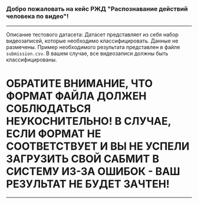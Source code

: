 ### Добро пожаловать на кейс РЖД "Распознавание действий человека по видео"!
***
Описание тестового датасета:
Датасет представляет из себя набор видеозаписей, которые необходимо классифицировать.
Данные не размечены.
Пример необходимого результата представлен в файле ```submission.csv```. В вашем случае, все видеозаписи должны быть классифицированы.

# ОБРАТИТЕ ВНИМАНИЕ, ЧТО ФОРМАТ ФАЙЛА ДОЛЖЕН СОБЛЮДАТЬСЯ НЕУКОСНИТЕЛЬНО! В СЛУЧАЕ, ЕСЛИ ФОРМАТ НЕ СООТВЕТСТВУЕТ И ВЫ НЕ УСПЕЛИ ЗАГРУЗИТЬ СВОЙ САБМИТ В СИСТЕМУ ИЗ-ЗА ОШИБОК - ВАШ РЕЗУЛЬТАТ НЕ БУДЕТ ЗАЧТЕН!
---------------------------------------------------
